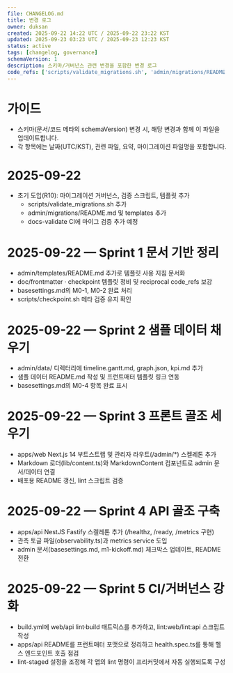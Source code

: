 ```yaml
---
file: CHANGELOG.md
title: 변경 로그
owner: duksan
created: 2025-09-22 14:22 UTC / 2025-09-22 23:22 KST
updated: 2025-09-23 03:23 UTC / 2025-09-23 12:23 KST
status: active
tags: [changelog, governance]
schemaVersion: 1
description: 스키마/거버넌스 관련 변경을 포함한 변경 로그
code_refs: ['scripts/validate_migrations.sh', 'admin/migrations/README.md']
---
```


# 가이드

- 스키마(문서/코드 메타의 schemaVersion) 변경 시, 해당 변경과 함께 이 파일을 업데이트합니다.
- 각 항목에는 날짜(UTC/KST), 관련 파일, 요약, 마이그레이션 파일명을 포함합니다.

# 2025-09-22

- 초기 도입(R10): 마이그레이션 거버넌스, 검증 스크립트, 템플릿 추가
  - scripts/validate_migrations.sh 추가
  - admin/migrations/README.md 및 templates 추가
  - docs-validate CI에 마이그 검증 추가 예정

# 2025-09-22 — Sprint 1 문서 기반 정리

- admin/templates/README.md 추가로 템플릿 사용 지침 문서화
- doc/frontmatter · checkpoint 템플릿 정비 및 reciprocal code_refs 보강
- basesettings.md의 M0-1, M0-2 완료 처리
- scripts/checkpoint.sh 메타 검증 유지 확인

# 2025-09-22 — Sprint 2 샘플 데이터 채우기

- admin/data/ 디렉터리에 timeline.gantt.md, graph.json, kpi.md 추가
- 샘플 데이터 README.md 작성 및 프런트매터 템플릿 링크 연동
- basesettings.md의 M0-4 항목 완료 표시

# 2025-09-22 — Sprint 3 프론트 골조 세우기

- apps/web Next.js 14 부트스트랩 및 관리자 라우트(/admin/\*) 스켈레톤 추가
- Markdown 로더(lib/content.ts)와 MarkdownContent 컴포넌트로 admin 문서/데이터 연결
- 배포용 README 갱신, lint 스크립트 검증

# 2025-09-22 — Sprint 4 API 골조 구축

- apps/api NestJS Fastify 스켈레톤 추가 (/healthz, /ready, /metrics 구현)
- 관측 토글 파일(observability.ts)과 metrics service 도입
- admin 문서(basesettings.md, m1-kickoff.md) 체크박스 업데이트, README 전환

# 2025-09-22 — Sprint 5 CI/거버넌스 강화

- build.yml에 web/api lint·build 매트릭스를 추가하고, lint:web/lint:api 스크립트 작성
- apps/api README를 프런트매터 포맷으로 정리하고 health.spec.ts를 통해 헬스 엔드포인트 호출 점검
- lint-staged 설정을 조정해 각 앱의 lint 명령이 프리커밋에서 자동 실행되도록 구성

